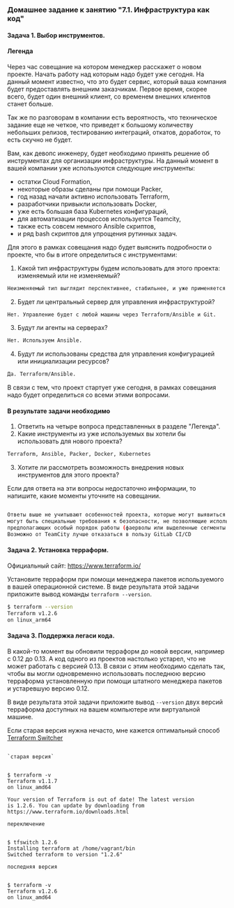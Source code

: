### Домашнее задание к занятию "7.1. Инфраструктура как код"

#### Задача 1. Выбор инструментов.
 
#### Легенда
 
Через час совещание на котором менеджер расскажет о новом проекте. Начать работу над которым надо 
будет уже сегодня. 
На данный момент известно, что это будет сервис, который ваша компания будет предоставлять внешним заказчикам.
Первое время, скорее всего, будет один внешний клиент, со временем внешних клиентов станет больше.

Так же по разговорам в компании есть вероятность, что техническое задание еще не четкое, что приведет к большому
количеству небольших релизов, тестированию интеграций, откатов, доработок, то есть скучно не будет.  
   
Вам, как девопс инженеру, будет необходимо принять решение об инструментах для организации инфраструктуры.
На данный момент в вашей компании уже используются следующие инструменты: 
- остатки Сloud Formation, 
- некоторые образы сделаны при помощи Packer,
- год назад начали активно использовать Terraform, 
- разработчики привыкли использовать Docker, 
- уже есть большая база Kubernetes конфигураций, 
- для автоматизации процессов используется Teamcity, 
- также есть совсем немного Ansible скриптов, 
- и ряд bash скриптов для упрощения рутинных задач.  

Для этого в рамках совещания надо будет выяснить подробности о проекте, что бы в итоге определиться с инструментами:

1. Какой тип инфраструктуры будем использовать для этого проекта: изменяемый или не изменяемый?
```bash
Неизменяемый тип выглядит перспективнее, стабильнее, и уже применяется компанией
```
2. Будет ли центральный сервер для управления инфраструктурой?
```bash
Нет. Управление будет с любой машины через Terraform/Ansible и Git.
```
3. Будут ли агенты на серверах?
```bash
Нет. Используем Ansible.
```
4. Будут ли использованы средства для управления конфигурацией или инициализации ресурсов? 
```bash
Да. Terraform/Ansible.
```
 
В связи с тем, что проект стартует уже сегодня, в рамках совещания надо будет определиться со всеми этими вопросами.

#### В результате задачи необходимо

1. Ответить на четыре вопроса представленных в разделе "Легенда". 
2. Какие инструменты из уже используемых вы хотели бы использовать для нового проекта? 
```bash
Terraform, Ansible, Packer, Docker, Kubernetes
```
3. Хотите ли рассмотреть возможность внедрения новых инструментов для этого проекта?

Если для ответа на эти вопросы недостаточно информации, то напишите, какие моменты уточните на совещании.

```bash

Ответы выше не учитывают особенностей проекта, которые могут выявиться в процессе обсуждения. Например,
могут быть специальные требования к безопасности, не позволяющие использовать те или иные технологии (контейнеризацию, публичные облака и т.п), или требующие исполнения стандартов, 
предполагающих особый порядок работы (фаерволы или выделенные сегменты сети для работы с данным пользователей 
Возможно от TeamCity лучше отказаться в пользу GitLab CI/CD
```

#### Задача 2. Установка терраформ.

Официальный сайт: https://www.terraform.io/

Установите терраформ при помощи менеджера пакетов используемого в вашей операционной системе.
В виде результата этой задачи приложите вывод команды `terraform --version`.

```bash
$ terraform --version
Terraform v1.2.6
on linux_arm64
```

#### Задача 3. Поддержка легаси кода.

В какой-то момент вы обновили терраформ до новой версии, например с 0.12 до 0.13. 
А код одного из проектов настолько устарел, что не может работать с версией 0.13. 
В связи с этим необходимо сделать так, чтобы вы могли одновременно использовать последнюю версию терраформа установленную при помощи
штатного менеджера пакетов и устаревшую версию 0.12. 

В виде результата этой задачи приложите вывод `--version` двух версий терраформа доступных на вашем компьютере 
или виртуальной машине.

Если старая версия нужна нечасто, мне кажется оптимальный способ [Terraform Switcher](https://github.com/warrensbox/terraform-switcher)

```

`старая версия`


$ terraform -v
Terraform v1.1.7
on linux_amd64

Your version of Terraform is out of date! The latest version
is 1.2.6. You can update by downloading from https://www.terraform.io/downloads.html
```
`переключение`
```

$ tfswitch 1.2.6
Installing terraform at /home/vagrant/bin
Switched terraform to version "1.2.6"
```
`последняя версия`
```

$ terraform -v
Terraform v1.2.6
on linux_amd64
```
